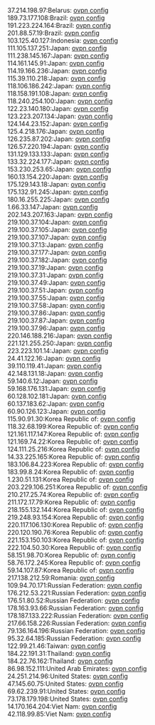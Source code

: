 37.214.198.97:Belarus: [ovpn config](vpn/37_214_198_97.ovpn)  
189.73.177.108:Brazil: [ovpn config](vpn/189_73_177_108.ovpn)  
191.223.224.164:Brazil: [ovpn config](vpn/191_223_224_164.ovpn)  
201.88.57.19:Brazil: [ovpn config](vpn/201_88_57_19.ovpn)  
103.125.40.127:Indonesia: [ovpn config](vpn/103_125_40_127.ovpn)  
111.105.137.251:Japan: [ovpn config](vpn/111_105_137_251.ovpn)  
111.238.145.167:Japan: [ovpn config](vpn/111_238_145_167.ovpn)  
114.161.145.91:Japan: [ovpn config](vpn/114_161_145_91.ovpn)  
114.19.166.236:Japan: [ovpn config](vpn/114_19_166_236.ovpn)  
115.39.110.218:Japan: [ovpn config](vpn/115_39_110_218.ovpn)  
118.106.186.242:Japan: [ovpn config](vpn/118_106_186_242.ovpn)  
118.158.191.108:Japan: [ovpn config](vpn/118_158_191_108.ovpn)  
118.240.254.100:Japan: [ovpn config](vpn/118_240_254_100.ovpn)  
122.23.140.180:Japan: [ovpn config](vpn/122_23_140_180.ovpn)  
123.223.207.134:Japan: [ovpn config](vpn/123_223_207_134.ovpn)  
124.144.23.152:Japan: [ovpn config](vpn/124_144_23_152.ovpn)  
125.4.218.176:Japan: [ovpn config](vpn/125_4_218_176.ovpn)  
126.235.87.202:Japan: [ovpn config](vpn/126_235_87_202.ovpn)  
126.57.220.194:Japan: [ovpn config](vpn/126_57_220_194.ovpn)  
131.129.133.133:Japan: [ovpn config](vpn/131_129_133_133.ovpn)  
133.32.224.177:Japan: [ovpn config](vpn/133_32_224_177.ovpn)  
153.230.253.65:Japan: [ovpn config](vpn/153_230_253_65.ovpn)  
160.13.154.220:Japan: [ovpn config](vpn/160_13_154_220.ovpn)  
175.129.143.18:Japan: [ovpn config](vpn/175_129_143_18.ovpn)  
175.132.91.245:Japan: [ovpn config](vpn/175_132_91_245.ovpn)  
180.16.255.225:Japan: [ovpn config](vpn/180_16_255_225.ovpn)  
1.66.33.147:Japan: [ovpn config](vpn/1_66_33_147.ovpn)  
202.143.207.163:Japan: [ovpn config](vpn/202_143_207_163.ovpn)  
219.100.37.104:Japan: [ovpn config](vpn/219_100_37_104.ovpn)  
219.100.37.105:Japan: [ovpn config](vpn/219_100_37_105.ovpn)  
219.100.37.107:Japan: [ovpn config](vpn/219_100_37_107.ovpn)  
219.100.37.13:Japan: [ovpn config](vpn/219_100_37_13.ovpn)  
219.100.37.177:Japan: [ovpn config](vpn/219_100_37_177.ovpn)  
219.100.37.182:Japan: [ovpn config](vpn/219_100_37_182.ovpn)  
219.100.37.19:Japan: [ovpn config](vpn/219_100_37_19.ovpn)  
219.100.37.31:Japan: [ovpn config](vpn/219_100_37_31.ovpn)  
219.100.37.49:Japan: [ovpn config](vpn/219_100_37_49.ovpn)  
219.100.37.51:Japan: [ovpn config](vpn/219_100_37_51.ovpn)  
219.100.37.55:Japan: [ovpn config](vpn/219_100_37_55.ovpn)  
219.100.37.58:Japan: [ovpn config](vpn/219_100_37_58.ovpn)  
219.100.37.86:Japan: [ovpn config](vpn/219_100_37_86.ovpn)  
219.100.37.87:Japan: [ovpn config](vpn/219_100_37_87.ovpn)  
219.100.37.96:Japan: [ovpn config](vpn/219_100_37_96.ovpn)  
220.146.188.216:Japan: [ovpn config](vpn/220_146_188_216.ovpn)  
221.121.255.250:Japan: [ovpn config](vpn/221_121_255_250.ovpn)  
223.223.101.14:Japan: [ovpn config](vpn/223_223_101_14.ovpn)  
24.41.122.16:Japan: [ovpn config](vpn/24_41_122_16.ovpn)  
39.110.119.41:Japan: [ovpn config](vpn/39_110_119_41.ovpn)  
42.148.131.18:Japan: [ovpn config](vpn/42_148_131_18.ovpn)  
59.140.6.12:Japan: [ovpn config](vpn/59_140_6_12.ovpn)  
59.168.176.131:Japan: [ovpn config](vpn/59_168_176_131.ovpn)  
60.128.102.181:Japan: [ovpn config](vpn/60_128_102_181.ovpn)  
60.137.183.62:Japan: [ovpn config](vpn/60_137_183_62.ovpn)  
60.90.126.123:Japan: [ovpn config](vpn/60_90_126_123.ovpn)  
115.90.91.30:Korea Republic of: [ovpn config](vpn/115_90_91_30.ovpn)  
118.32.68.199:Korea Republic of: [ovpn config](vpn/118_32_68_199.ovpn)  
121.161.117.147:Korea Republic of: [ovpn config](vpn/121_161_117_147.ovpn)  
121.169.74.22:Korea Republic of: [ovpn config](vpn/121_169_74_22.ovpn)  
124.111.25.216:Korea Republic of: [ovpn config](vpn/124_111_25_216.ovpn)  
14.33.225.165:Korea Republic of: [ovpn config](vpn/14_33_225_165.ovpn)  
183.106.84.223:Korea Republic of: [ovpn config](vpn/183_106_84_223.ovpn)  
183.99.8.24:Korea Republic of: [ovpn config](vpn/183_99_8_24.ovpn)  
1.230.51.131:Korea Republic of: [ovpn config](vpn/1_230_51_131.ovpn)  
203.229.106.251:Korea Republic of: [ovpn config](vpn/203_229_106_251.ovpn)  
210.217.25.74:Korea Republic of: [ovpn config](vpn/210_217_25_74.ovpn)  
211.172.17.79:Korea Republic of: [ovpn config](vpn/211_172_17_79.ovpn)  
218.155.132.144:Korea Republic of: [ovpn config](vpn/218_155_132_144.ovpn)  
219.248.93.154:Korea Republic of: [ovpn config](vpn/219_248_93_154.ovpn)  
220.117.106.130:Korea Republic of: [ovpn config](vpn/220_117_106_130.ovpn)  
220.120.190.76:Korea Republic of: [ovpn config](vpn/220_120_190_76.ovpn)  
221.153.150.103:Korea Republic of: [ovpn config](vpn/221_153_150_103.ovpn)  
222.104.50.30:Korea Republic of: [ovpn config](vpn/222_104_50_30.ovpn)  
58.151.98.70:Korea Republic of: [ovpn config](vpn/58_151_98_70.ovpn)  
58.76.172.245:Korea Republic of: [ovpn config](vpn/58_76_172_245.ovpn)  
59.14.107.87:Korea Republic of: [ovpn config](vpn/59_14_107_87.ovpn)  
217.138.212.59:Romania: [ovpn config](vpn/217_138_212_59.ovpn)  
109.94.70.171:Russian Federation: [ovpn config](vpn/109_94_70_171.ovpn)  
176.212.53.221:Russian Federation: [ovpn config](vpn/176_212_53_221.ovpn)  
176.51.80.52:Russian Federation: [ovpn config](vpn/176_51_80_52.ovpn)  
178.163.93.66:Russian Federation: [ovpn config](vpn/178_163_93_66.ovpn)  
178.187.133.222:Russian Federation: [ovpn config](vpn/178_187_133_222.ovpn)  
217.66.158.226:Russian Federation: [ovpn config](vpn/217_66_158_226.ovpn)  
79.136.164.196:Russian Federation: [ovpn config](vpn/79_136_164_196.ovpn)  
95.32.64.185:Russian Federation: [ovpn config](vpn/95_32_64_185.ovpn)  
122.99.21.46:Taiwan: [ovpn config](vpn/122_99_21_46.ovpn)  
184.22.191.31:Thailand: [ovpn config](vpn/184_22_191_31.ovpn)  
184.22.76.162:Thailand: [ovpn config](vpn/184_22_76_162.ovpn)  
86.98.152.111:United Arab Emirates: [ovpn config](vpn/86_98_152_111.ovpn)  
24.251.214.96:United States: [ovpn config](vpn/24_251_214_96.ovpn)  
47.145.60.75:United States: [ovpn config](vpn/47_145_60_75.ovpn)  
69.62.239.91:United States: [ovpn config](vpn/69_62_239_91.ovpn)  
73.178.179.198:United States: [ovpn config](vpn/73_178_179_198.ovpn)  
14.170.164.204:Viet Nam: [ovpn config](vpn/14_170_164_204.ovpn)  
42.118.99.85:Viet Nam: [ovpn config](vpn/42_118_99_85.ovpn)  
